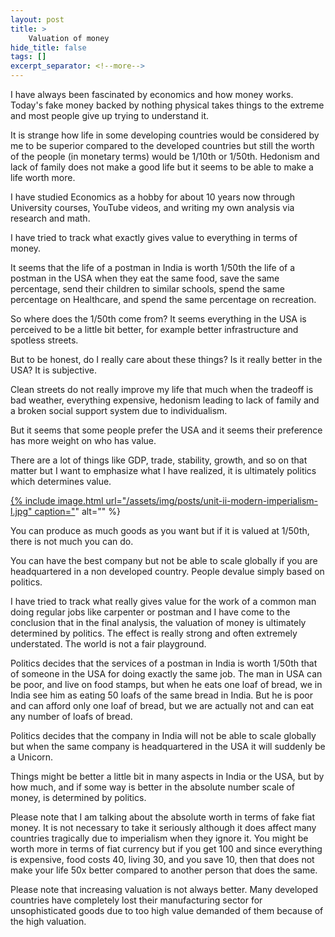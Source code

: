 ```yaml
---
layout: post
title: >
    Valuation of money
hide_title: false
tags: []
excerpt_separator: <!--more-->
---
```

I have always been fascinated by economics and how money works. Today's fake money backed by nothing physical takes things to the extreme and most people give up trying to understand it.

It is strange how life in some developing countries would be considered by me to be superior compared to the developed countries but still the worth of the people \(in monetary terms\) would be 1/10th or 1/50th. Hedonism and lack of family does not make a good life but it seems to be able to make a life worth more.


I have studied Economics as a hobby for about 10 years now through University courses, YouTube videos, and writing my own analysis via research and math.

I have tried to track what exactly gives value to everything in terms of money.

It seems that the life of a postman in India is worth 1/50th the life of a postman in the USA when they eat the same food, save the same percentage, send their children to similar schools, spend the same percentage on Healthcare, and spend the same percentage on recreation.

So where does the 1/50th come from? It seems everything in the USA is perceived to be a little bit better, for example better infrastructure and spotless streets.

But to be honest, do I really care about these things? Is it really better in the USA? It is subjective. 

Clean streets do not really improve my life that much when the tradeoff is bad weather, everything expensive, hedonism leading to lack of family and a broken social support system due to individualism.

But it seems that some people prefer the USA and it seems their preference has more weight on who has value.

There are a lot of things like GDP, trade, stability, growth, and so on that matter but I want to emphasize what I have realized, it is ultimately politics which determines value.


[
{% include image.html url="/assets/img/posts/unit-ii-modern-imperialism-l.jpg" caption="](https://blogger.googleusercontent.com/img/b/R29vZ2xl/AVvXsEgGbRPwIfCT437Rx_Ky4jz1D-AXmZivS9cAW4XDucwMn25VZqz-oYitgKtl03wya4vIr77r1wcAUhFKF89YrNC2ScjpP6TREOQx6jttwuWer8h2SW32eHyZs3mEeeZpxKu9FpjN4J1YDj__KXJOqV5adCha9x0PbWqDeKoMGG5W8_9qjtjkEzLk12kE3Y-U/s1600/unit-ii-modern-imperialism-l.jpg)" alt="" %}

You can produce as much goods as you want but if it is valued at 1/50th, there is not much you can do.

You can have the best company but not be able to scale globally if you are headquartered in a non developed country. People devalue simply based on politics.

I have tried to track what really gives value for the work of a common man doing regular jobs like carpenter or postman and I have come to the conclusion that in the final analysis, the valuation of money is ultimately determined by politics. The effect is really strong and often extremely understated. The world is not a fair playground.

Politics decides that the services of a postman in India is worth 1/50th that of someone in the USA for doing exactly the same job. The man in USA can be poor, and live on food stamps, but when he eats one loaf of bread, we in India see him as eating 50 loafs of the same bread in India. But he is poor and can afford only one loaf of bread, but we are actually not and can eat any number of loafs of bread.

Politics decides that the company in India will not be able to scale globally but when the same company is headquartered in the USA it will suddenly be a Unicorn.

Things might be better a little bit in many aspects in India or the USA, but by how much, and if some way is better in the absolute number scale of money, is determined by politics.

Please note that I am talking about the absolute worth in terms of fake fiat money. It is not necessary to take it seriously although it does affect many countries tragically due to imperialism when they ignore it. You might be worth more in terms of fiat currency but if you get 100 and since everything is expensive, food costs 40, living 30, and you save 10, then that does not make your life 50x better compared to another person that does the same.



Please note that increasing valuation is not always better. Many developed countries have completely lost their manufacturing sector for unsophisticated goods due to too high value demanded of them because of the high valuation.



